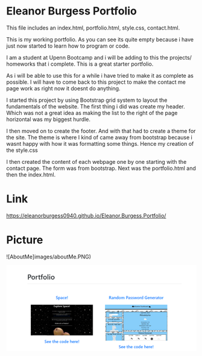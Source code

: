 # Eleanor Burgess Portfolio

This file includes an index.html, portfolio.html, style.css, contact.html.

This is my working portfolio. As you can see its quite empty because i have just now started to learn how to program or code.

I am a student at Upenn Bootcamp and i will be adding to this the projects/ homeworks that i complete. This is a great starter portfolio.

As i will be able to use this for a while i have tried to make it as complete as possible. I will have to come back to this project to make the contact me page work as right now it doesnt do anything.

I started this project by using Bootstrap grid system to layout the fundamentals of the website. The first thing i did was create my header. Which was not a great idea as making the list to the right of the page horizontal was my biggest hurdle.

I then moved on to create the footer. And with that had to create a theme for the site. The theme is where I kind of came away from bootstrap because i wasnt happy with how it was formatting some things. Hence my creation of the style.css

I then created the content of each webpage one by one starting with the contact page. The form was from bootstrap. Next was the portfolio.html and then the index.html.

# Link

https://eleanorburgess0940.github.io/Eleanor.Burgess.Portfolio/

# Picture

![AboutMe]images/aboutMe.PNG)

![portfolio](images/portfolio.PNG)
